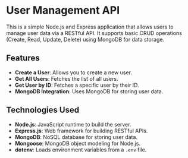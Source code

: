 # User Management API

This is a simple Node.js and Express application that allows users to manage user data via a RESTful API. It supports basic CRUD operations (Create, Read, Update, Delete) using MongoDB for data storage.

## Features

- **Create a User**: Allows you to create a new user.
- **Get All Users**: Fetches the list of all users.
- **Get User by ID**: Fetches a specific user by their ID.
- **MongoDB Integration**: Uses MongoDB for storing user data.

## Technologies Used

- **Node.js**: JavaScript runtime to build the server.
- **Express.js**: Web framework for building RESTful APIs.
- **MongoDB**: NoSQL database for storing user data.
- **Mongoose**: MongoDB object modeling for Node.js.
- **dotenv**: Loads environment variables from a `.env` file.
